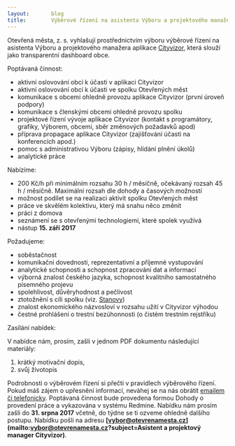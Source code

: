 ```yaml
---
layout:       blog
title:        Výběrové řízení na asistenta Výboru a projektového manažera aplikace Cityvizor
---
```

Otevřená města, z. s. vyhlašují prostřednictvím výboru výběrové řízení na asistenta Výboru a projektového manažera aplikace [Cityvizor](https://cityvizor.cz/), která slouží jako transparentní dashboard obce.

Poptávaná činnost:
- aktivní oslovování obcí k účasti v aplikaci Cityvizor
- aktivní oslovování obcí k účasti ve spolku Otevřených měst
- komunikace s obcemi ohledně provozu aplikace Cityvizor (první úroveň podpory)
- komunikace s členskými obcemi ohledně provozu spolku
- projektové řízení vývoje aplikace Cityvizor (kontakt s programátory, grafiky, Výborem, obcemi, sběr změnových požadavků apod)
- příprava propagace aplikace Cityvizor (zajišťování účasti na konferencích apod.)
- pomoc s administrativou Výboru (zápisy, hlídání plnění úkolů)
- analytické práce

Nabízíme:
- 200 Kč/h při minimálním rozsahu 30 h / měsíčně, očekávaný rozsah 45 h / měsíčně. Maximální rozsah dle dohody a časových možností
- možnost podílet se na realizaci aktivit spolku Otevřených měst
- práce ve skvělém kolektivu, který má snahu něco změnit
- práci z domova
- seznámení se s otevřenými technologiemi, které spolek využívá
- nástup **15. září 2017**

Požadujeme:
- soběstačnost
- komunikační dovednosti, reprezentativní a příjemné vystupování
- analytické schopnosti a schopnost zpracování dat a informací
- výborná znalost českého jazyka, schopnost kvalitního samostatného písemného projevu
- spolehlivost, důvěryhodnost a pečlivost
- ztotožnění s cíli spolku (viz. [Stanovy](https://gitlab.com/otevrenamesta/documents/blob/a6c70d153b91cf1c7d125c869608fb964114c1e5/listiny/stanovy.pdf))
- znalost ekonomického názvosloví v rozsahu užití v Cityvizor výhodou
- čestné prohlášení o trestní bezúhonnosti (o čistém trestním rejstříku)

Zasílání nabídek:

V nabídce nám, prosím, zašli v jednom PDF dokumentu následující materiály:
1. krátký motivační dopis,
2. svůj životopis

Podrobnosti o výběrovém řízení si přečti v pravidlech výběrového řízení. Pokud máš zájem o upřesnění informací, neváhej se na nás obrátit [emailem či telefonicky](http://www.otevrenamesta.cz/kontakty/ ).
Poptávaná činnost bude provedena formou Dohody o provedení práce a vykazována v systému Redmine.
Nabídku nám prosím zašli do **31. srpna 2017** včetně, do týdne se ti ozveme ohledně dalšího postupu. Nabídku pošli na adresu **[vybor@otevrenamesta.cz](mailto:vybor@otevrenamesta.cz?subject=Asistent a projektový manager Cityvizor)**.
